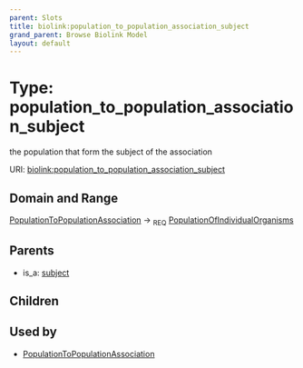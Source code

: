 ```yaml
---
parent: Slots
title: biolink:population_to_population_association_subject
grand_parent: Browse Biolink Model
layout: default
---
```


# Type: population_to_population_association_subject


the population that form the subject of the association

URI: [biolink:population_to_population_association_subject](https://w3id.org/biolink/vocab/population_to_population_association_subject)

## Domain and Range

[PopulationToPopulationAssociation](PopulationToPopulationAssociation.md) ->  <sub>REQ</sub> [PopulationOfIndividualOrganisms](PopulationOfIndividualOrganisms.md)

## Parents

 *  is_a: [subject](subject.md)

## Children


## Used by

 * [PopulationToPopulationAssociation](PopulationToPopulationAssociation.md)

